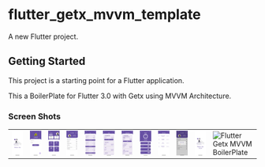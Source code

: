 # flutter_getx_mvvm_template

A new Flutter project.

## Getting Started

This project is a starting point for a Flutter application.

This a BoilerPlate for Flutter 3.0 with Getx using MVVM Architecture.

### Screen Shots

  <table>
    <tr>
      <td><img width="300" alt="Flutter Getx MVVM BoilerPlate" src="./assets/app_screenshots/1.png"></td>
      <td><img width="300" alt="Flutter Getx MVVM BoilerPlate" src="./assets/app_screenshots/2.png"></td>
      <td><img width="300" alt="Flutter Getx MVVM BoilerPlate" src="./assets/app_screenshots/3.png"></td>
      <td><img width="300" alt="Flutter Getx MVVM BoilerPlate" src="./assets/app_screenshots/4.png"></td>
      <td><img width="300" alt="Flutter Getx MVVM BoilerPlate" src="./assets/app_screenshots/5.png"></td>
      <td><img width="300" alt="Flutter Getx MVVM BoilerPlate" src="./assets/app_screenshots/6.png"></td>
      <td><img width="300" alt="Flutter Getx MVVM BoilerPlate" src="./assets/app_screenshots/7.png"></td>
      <td><img width="300" alt="Flutter Getx MVVM BoilerPlate" src="./assets/app_screenshots/8.png"></td>
      <td><img width="300" alt="Flutter Getx MVVM BoilerPlate" src="./assets/app_screenshots/9.png"></td>
      <td><img width="300" alt="Flutter Getx MVVM BoilerPlate" src="./assets/app_screenshots/10.png"></td>
      <td><img width="300" alt="Flutter Getx MVVM BoilerPlate" src="./assets/app_screenshots/11.png"></td>
      <td><img width="300" alt="Flutter Getx MVVM BoilerPlate" src="./assets/app_screenshots/12.png"></td>
    </tr>
  </table>